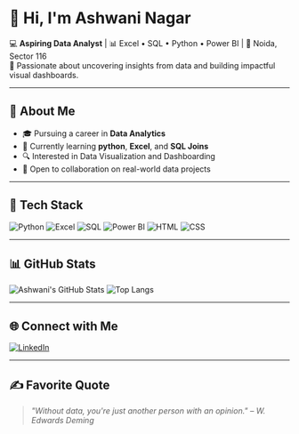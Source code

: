 # 👋 Hi, I'm Ashwani Nagar

💻 **Aspiring Data Analyst** | 📊 Excel • SQL • Python • Power BI | 📍 Noida, Sector 116  
🎯 Passionate about uncovering insights from data and building impactful visual dashboards.

---

## 💫 About Me

- 🎓 Pursuing a career in **Data Analytics**
- 🌱 Currently learning **python**, **Excel**, and **SQL Joins**
- 🔍 Interested in Data Visualization and Dashboarding
- 🤝 Open to collaboration on real-world data projects

---

## 🧰 Tech Stack

![Python](https://img.shields.io/badge/-Python-3776AB?style=for-the-badge&logo=python&logoColor=white)
![Excel](https://img.shields.io/badge/-Excel-217346?style=for-the-badge&logo=microsoft-excel&logoColor=white)
![SQL](https://img.shields.io/badge/-SQL-003B57?style=for-the-badge&logo=mysql&logoColor=white)
![Power BI](https://img.shields.io/badge/-PowerBI-F2C811?style=for-the-badge&logo=powerbi&logoColor=black)
![HTML](https://img.shields.io/badge/-HTML5-orange?style=for-the-badge&logo=html5&logoColor=white)
![CSS](https://img.shields.io/badge/-CSS3-blue?style=for-the-badge&logo=css3&logoColor=white)

---

## 📊 GitHub Stats

![Ashwani's GitHub Stats](https://github-readme-stats.vercel.app/api?username=ashwaninagar&show_icons=true&theme=tokyonight)
![Top Langs](https://github-readme-stats.vercel.app/api/top-langs/?username=ashwaninagar&layout=compact&theme=tokyonight)

---

## 🌐 Connect with Me

[![LinkedIn](https://img.shields.io/badge/-LinkedIn-blue?style=flat-square&logo=linkedin)](https://www.linkedin.com/in/YOUR-LINKEDIN)

---

## ✍️ Favorite Quote

> *"Without data, you're just another person with an opinion." – W. Edwards Deming*
